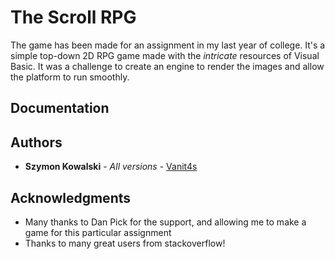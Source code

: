 # The Scroll RPG

The game has been made for an assignment in my last year of college. It's a simple top-down 2D RPG game made with the *intricate* resources of Visual Basic. It was a challenge to create an engine to render the images and allow the platform to run smoothly.

## Documentation


## Authors

* **Szymon Kowalski** - *All versions* - [Vanit4s](https://github.com/vanit4s)

## Acknowledgments

* Many thanks to Dan Pick for the support, and allowing me to make a game for this particular assignment
* Thanks to many great users from stackoverflow!
